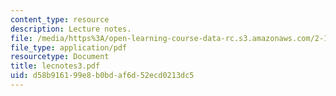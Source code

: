```yaml
---
content_type: resource
description: Lecture notes.
file: /media/https%3A/open-learning-course-data-rc.s3.amazonaws.com/2-158j-computational-geometry-spring-2003/d58b916199e8b0bdaf6d52ecd0213dc5_lecnotes3.pdf
file_type: application/pdf
resourcetype: Document
title: lecnotes3.pdf
uid: d58b9161-99e8-b0bd-af6d-52ecd0213dc5
---
```

